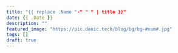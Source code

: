 ```yaml
---
title: "{{ replace .Name "-" " " | title }}"
date: {{ .Date }}
description: ""
featured_image: "https://pic.danic.tech/blog/bg/bg-#num#.jpg"
tags: []
draft: true
---
```


